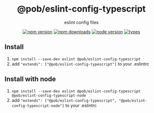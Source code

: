 <h1 align="center">
  @pob/eslint-config-typescript
</h1>

<p align="center">
  eslint config files
</p>

<p align="center">
  <a href="https://npmjs.org/package/@pob/eslint-config-typescript"><img src="https://img.shields.io/npm/v/@pob/eslint-config-typescript.svg?style=flat-square" alt="npm version"></a>
  <a href="https://npmjs.org/package/@pob/eslint-config-typescript"><img src="https://img.shields.io/npm/dw/@pob/eslint-config-typescript.svg?style=flat-square" alt="npm downloads"></a>
  <a href="https://npmjs.org/package/@pob/eslint-config-typescript"><img src="https://img.shields.io/node/v/@pob/eslint-config-typescript.svg?style=flat-square" alt="node version"></a>
  <a href="https://npmjs.org/package/@pob/eslint-config-typescript"><img src="https://img.shields.io/npm/types/@pob/eslint-config-typescript.svg?style=flat-square" alt="types"></a>
</p>

## Install

1. `npm install --save-dev eslint @pob/eslint-config-typescript`
2. add `"extends": ["@pob/eslint-config-typescript"]` to your .eslintrc

## Install with node

1. `npm install --save-dev eslint @pob/eslint-config-typescript @pob/eslint-config-typescript-node`
2. add `"extends": ["@pob/eslint-config-typescript", "@pob/eslint-config-typescript-node"]` to your .eslintrc
